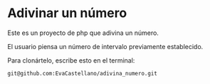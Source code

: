 # Adivinar un número
Este es un proyecto de php que adivina un número.

El usuario piensa un número de intervalo previamente establecido.

Para clonártelo, escribe esto en el terminal:
``` shell  
git@github.com:EvaCastellano/adivina_numero.git
```